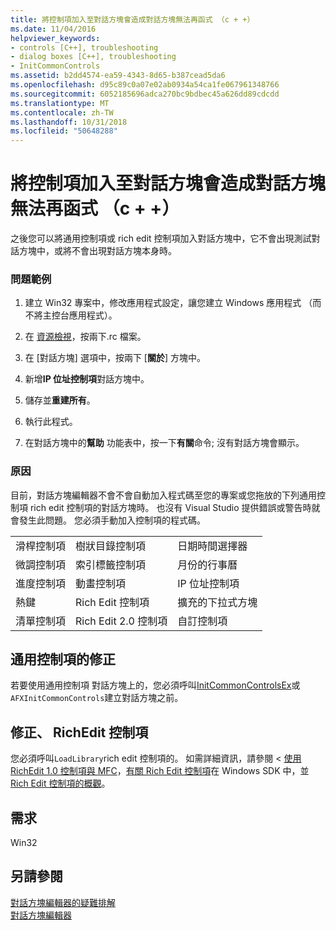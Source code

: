 ```yaml
---
title: 將控制項加入至對話方塊會造成對話方塊無法再函式 （c + +）
ms.date: 11/04/2016
helpviewer_keywords:
- controls [C++], troubleshooting
- dialog boxes [C++], troubleshooting
- InitCommonControls
ms.assetid: b2dd4574-ea59-4343-8d65-b387cead5da6
ms.openlocfilehash: d95c89c0a07e02ab0934a54ca1fe067961348766
ms.sourcegitcommit: 6052185696adca270bc9bdbec45a626dd89cdcdd
ms.translationtype: MT
ms.contentlocale: zh-TW
ms.lasthandoff: 10/31/2018
ms.locfileid: "50648288"
---
```

# <a name="adding-controls-to-a-dialog-causes-the-dialog-to-no-longer-function-c"></a>將控制項加入至對話方塊會造成對話方塊無法再函式 （c + +）

之後您可以將通用控制項或 rich edit 控制項加入對話方塊中，它不會出現測試對話方塊中，或將不會出現對話方塊本身時。

### <a name="example-of-the-problem"></a>問題範例

1. 建立 Win32 專案中，修改應用程式設定，讓您建立 Windows 應用程式 （而不將主控台應用程式）。

2. 在 [資源檢視](../windows/resource-view-window.md)，按兩下.rc 檔案。

3. 在 [對話方塊] 選項中，按兩下 [**關於**] 方塊中。

4. 新增**IP 位址控制項**對話方塊中。

5. 儲存並**重建所有**。

6. 執行此程式。

7. 在對話方塊中的**幫助** 功能表中，按一下**有關**命令; 沒有對話方塊會顯示。

### <a name="the-cause"></a>原因

目前，對話方塊編輯器不會不會自動加入程式碼至您的專案或您拖放的下列通用控制項 rich edit 控制項的對話方塊時。 也沒有 Visual Studio 提供錯誤或警告時就會發生此問題。 您必須手動加入控制項的程式碼。

||||
|-|-|-|
|滑桿控制項|樹狀目錄控制項|日期時間選擇器|
|微調控制項|索引標籤控制項|月份的行事曆|
|進度控制項|動畫控制項|IP 位址控制項|
|熱鍵|Rich Edit 控制項|擴充的下拉式方塊|
|清單控制項|Rich Edit 2.0 控制項|自訂控制項|

## <a name="the-fix-for-common-controls"></a>通用控制項的修正

若要使用通用控制項 對話方塊上的，您必須呼叫[InitCommonControlsEx](/windows/desktop/api/commctrl/nf-commctrl-initcommoncontrolsex)或`AFXInitCommonControls`建立對話方塊之前。

## <a name="the-fix-for-richedit-controls"></a>修正、 RichEdit 控制項

您必須呼叫`LoadLibrary`rich edit 控制項的。 如需詳細資訊，請參閱 <<c0> [ 使用 RichEdit 1.0 控制項與 MFC](../windows/using-the-richedit-1-0-control-with-mfc.md)，[有關 Rich Edit 控制項](/windows/desktop/Controls/about-rich-edit-controls)在 Windows SDK 中，並[Rich Edit 控制項的概觀](../mfc/overview-of-the-rich-edit-control.md)。

## <a name="requirements"></a>需求

Win32

## <a name="see-also"></a>另請參閱

[對話方塊編輯器的疑難排解](../windows/troubleshooting-the-dialog-editor.md)<br/>
[對話方塊編輯器](../windows/dialog-editor.md)